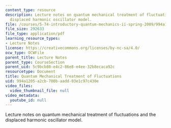 ```yaml
---
content_type: resource
description: Lecture notes on quantum mechanical treatment of fluctuations and the
  displaced harmonic oscillator model.
file: /courses/5-74-introductory-quantum-mechanics-ii-spring-2009/994a1205a2cb700baadd03e1c97c430e_MIT5_74s09_lec10.pdf
file_size: 292633
file_type: application/pdf
learning_resource_types:
- Lecture Notes
license: https://creativecommons.org/licenses/by-nc-sa/4.0/
ocw_type: OCWFile
parent_title: Lecture Notes
parent_type: CourseSection
parent_uid: 5c9bcb80-e4c2-86e8-e4ee-32b8ecaca92c
resourcetype: Document
title: Quantum Mechanical Treatment of Fluctuations
uid: 994a1205-a2cb-700b-aadd-03e1c97c430e
video_files:
  video_thumbnail_file: null
video_metadata:
  youtube_id: null
---
```

Lecture notes on quantum mechanical treatment of fluctuations and the displaced harmonic oscillator model.